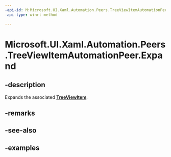 ```yaml
---
-api-id: M:Microsoft.UI.Xaml.Automation.Peers.TreeViewItemAutomationPeer.Expand
-api-type: winrt method

---
```

<!-- Method syntax.
public void TreeViewItemAutomationPeer.Expand()
-->

# Microsoft.UI.Xaml.Automation.Peers.TreeViewItemAutomationPeer.Expand



## -description
Expands the associated **[TreeViewItem](/uwp/api/windows.ui.xaml.controls.treeviewitem)**.  



## -remarks



## -see-also



## -examples



